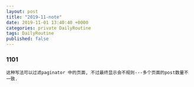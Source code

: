 ```yaml
---
layout: post
title: "2019-11-note"
date: 2019-11-01 13:40:40 +0000  
categories: private DailyRoutine
tags: DailyRoutine
published: false
---  
```


### 1101  

```
这种写法可以过滤paginator 中的页面, 不过最终显示会不规则---多个页面的post数量不一致.

